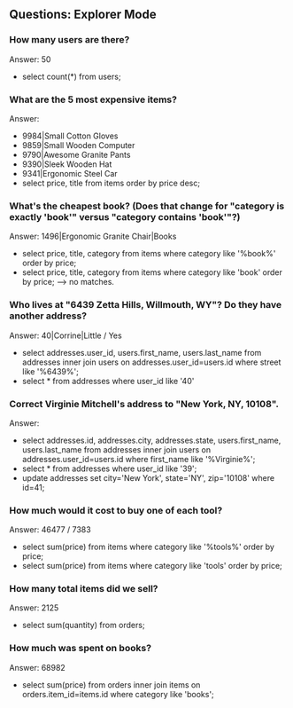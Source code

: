 ## Questions: Explorer Mode

### How many users are there? 
Answer: 50
* select count(*) from users;

### What are the 5 most expensive items?
Answer: 
* 9984|Small Cotton Gloves
* 9859|Small Wooden Computer
* 9790|Awesome Granite Pants
* 9390|Sleek Wooden Hat
* 9341|Ergonomic Steel Car 
* select price, title from items order by price desc;

### What's the cheapest book? (Does that change for "category is exactly 'book'" versus "category contains 'book'"?)
Answer: 1496|Ergonomic Granite Chair|Books
* select price, title, category  from items where category like '%book%' order by price;
* select price, title, category  from items where category like 'book' order by price; --> no matches.


### Who lives at "6439 Zetta Hills, Willmouth, WY"? Do they have another address?
Answer: 40|Corrine|Little / Yes
* select addresses.user_id, users.first_name, users.last_name from addresses inner join users on addresses.user_id=users.id where street like '%6439%';
* select * from addresses where user_id like '40'

### Correct Virginie Mitchell's address to "New York, NY, 10108".
Answer: 
* select addresses.id, addresses.city, addresses.state, users.first_name, users.last_name from addresses inner join users on addresses.user_id=users.id where first_name like '%Virginie%';
* select * from addresses where user_id like '39';
* update addresses set city='New York', state='NY', zip='10108' where id=41;

### How much would it cost to buy one of each tool?
Answer: 46477 / 7383
* select sum(price) from items where category like '%tools%' order by price;
* select sum(price) from items where category like 'tools' order by price;

### How many total items did we sell?
Answer: 2125
* select sum(quantity) from orders;

### How much was spent on books?
Answer: 68982
* select sum(price) from orders inner join items on orders.item_id=items.id where category like 'books';

